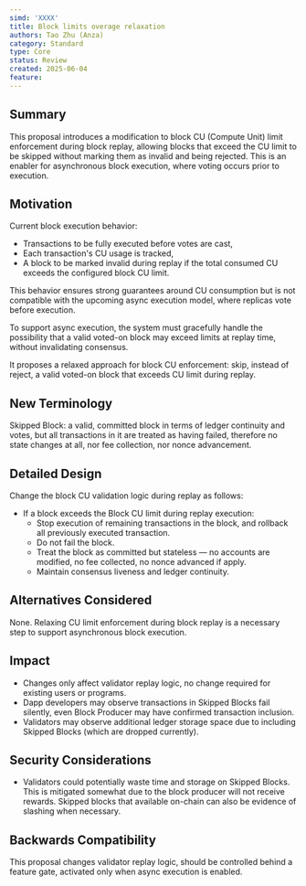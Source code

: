 ```yaml
---
simd: 'XXXX'
title: Block limits overage relaxation
authors: Tao Zhu (Anza)
category: Standard
type: Core
status: Review
created: 2025-06-04
feature:
---
```


## Summary

This proposal introduces a modification to block CU (Compute Unit) limit
enforcement during block replay, allowing blocks that exceed the CU limit to be
skipped without marking them as invalid and being rejected. This is an enabler
for asynchronous block execution, where voting occurs prior to execution.

## Motivation

Current block execution behavior:

- Transactions to be fully executed before votes are cast,
- Each transaction's CU usage is tracked,
- A block to be marked invalid during replay if the total consumed CU exceeds
  the configured block CU limit.

This behavior ensures strong guarantees around CU consumption but is not
compatible with the upcoming async execution model, where replicas vote before
execution.

To support async execution, the system must gracefully handle the possibility
that a valid voted-on block may exceed limits at replay time, without
invalidating consensus.

It proposes a relaxed approach for block CU enforcement: skip, instead of
reject, a valid voted-on block that exceeds CU limit during replay.

## New Terminology

Skipped Block: a valid, committed block in terms of ledger continuity and votes,
but all transactions in it are treated as having failed, therefore no state
changes at all, nor fee collection, nor nonce advancement.

## Detailed Design

Change the block CU validation logic during replay as follows:

- If a block exceeds the Block CU limit during replay execution:
  - Stop execution of remaining transactions in the block, and rollback all
    previously executed transaction.
  - Do not fail the block.
  - Treat the block as committed but stateless — no accounts are modified, no
    fee collected, no nonce advanced if apply.
  - Maintain consensus liveness and ledger continuity.

## Alternatives Considered

None. Relaxing CU limit enforcement during block replay is a necessary step to
support asynchronous block execution.

## Impact

- Changes only affect validator replay logic, no change required for existing
  users or programs.
- Dapp developers may observe transactions in Skipped Blocks fail silently,
  even Block Producer may have confirmed transaction inclusion.
- Validators may observe additional ledger storage space due to including
  Skipped Blocks (which are dropped currently).

## Security Considerations

- Validators could potentially waste time and storage on Skipped Blocks. This
  is mitigated somewhat due to the block producer will not receive rewards.
  Skipped blocks that available on-chain can also be evidence of slashing when
  necessary.

## Backwards Compatibility

This proposal changes validator replay logic, should be controlled behind a
feature gate, activated only when async execution is enabled.
